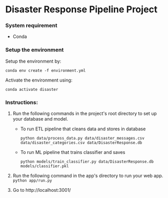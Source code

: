# Disaster Response Pipeline Project

### System requirement
- Conda

### Setup the environment

Setup the environment by:

``conda env create -f environment.yml``

Activate the environment using:

``conda activate disaster``

### Instructions:
1. Run the following commands in the project's root directory to set up your database and model.

    - To run ETL pipeline that cleans data and stores in database
   
        `python data/process_data.py data/disaster_messages.csv data/disaster_categories.csv data/DisasterResponse.db`
    - To run ML pipeline that trains classifier and saves
   
        `python models/train_classifier.py data/DisasterResponse.db models/classifier.pkl`

2. Run the following command in the app's directory to run your web app.
    `python app/run.py`

3. Go to http://localhost:3001/
